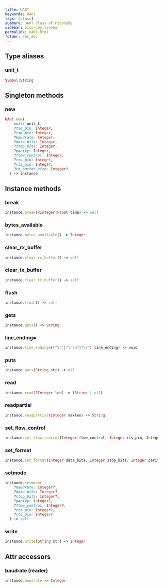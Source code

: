 ```yaml
---
title: UART
keywords: UART
tags: [class]
summary: UART class of PicoRuby
sidebar: picoruby_sidebar
permalink: UART.html
folder: rbs_doc
---
```

## Type aliases
### unit_t
```ruby
Symbol|String
```
## Singleton methods
### new

```ruby
UART.new(
    unit: unit_t,
    ?txd_pin: Integer,
    ?rxd_pin: Integer,
    ?baudrate: Integer,
    ?data_bits: Integer,
    ?stop_bits: Integer,
    ?parity: Integer,
    ?flow_control: Integer,
    ?rts_pin: Integer,
    ?cts_pin: Integer,
    ?rx_buffer_size: Integer?
  ) -> instance
```
## Instance methods
### break

```ruby
instance.break(?Integer|Float time) -> self
```
### bytes_available

```ruby
instance.bytes_available() -> Integer
```
### clear_rx_buffer

```ruby
instance.clear_rx_buffer() -> self
```
### clear_tx_buffer

```ruby
instance.clear_tx_buffer() -> self
```
### flush

```ruby
instance.flush() -> self
```
### gets

```ruby
instance.gets() -> String
```
### line_ending=

```ruby
instance.line_ending=(("\n"|"\r\n"|"\r") line_ending) -> void
```
### puts

```ruby
instance.puts(String str) -> nil
```
### read

```ruby
instance.read(?Integer len) -> (String | nil)
```
### readpartial

```ruby
instance.readpartial(Integer maxlen) -> String
```
### set_flow_control

```ruby
instance.set_flow_control(Integer flow_control, Integer rts_pin, Integer cts_pin) -> void
```
### set_format

```ruby
instance.set_format(Integer data_bits, Integer stop_bits, Integer parity) -> void
```
### setmode

```ruby
instance.setmode(
    ?baudrate: Integer?,
    ?data_bits: Integer?,
    ?stop_bits: Integer?,
    ?parity: Integer?,
    ?flow_control: Integer?,
    ?rts_pin: Integer?,
    ?cts_pin: Integer?
  ) -> self
```
### write

```ruby
instance.write(String str) -> Integer
```
## Attr accessors
### baudrate (reader)
```ruby
instance.baudrate -> Integer
```
